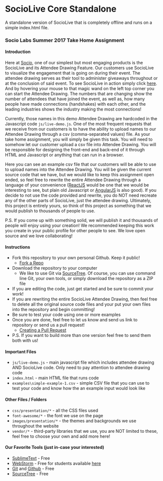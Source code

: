 # SocioLive Core Standalone
A standalone version of SocioLive that is completely offline and runs on a simple index.html file. 


### Socio Labs Summer 2017 Take Home Assignment

#### Introduction

Here at [Socio](https://socio.events), one of our simplest but most engaging products is the SocioLive and its Attendee Drawing Feature. Our customers use SocioLive to visualize the engagement that is going on during their event. The attendee drawing serves as their tool to administer giveaways throughout or at the conclusion of said event. To see SocioLive in action simply click [here](https://socio.live). And by hovering your mouse to that magic wand on the left top corner you can start the Attendee Drawing. The numbers that are changing show the number of attendees that have joined the event, as well as, how many people have made connections (handshakes) with each other, and the leading industries shows the industry making the most connections! 

Currently, those names in this demo Attendee Drawing are hardcoded in the Javascript code `js/live-demo.js`. One of the most frequent requests that we receive from our customers is to have the ability to upload names to our Attendee Drawing through a csv (comma-separated values) file. As your take home assignment, you will simply be given this task. You will need to somehow let our customer upload a csv file into Attendee Drawing. You will be responsible for designing the front-end and back-end of it through HTML and Javascript or anything that can run in a browser.

Here you can see an example csv file that our customers will be able to use to upload names into the Attendee Drawing. You will be given the current source code that we have, but we would like to keep this assignment open ended, so feel free to rewrite the entire Attendee Drawing through a language of your convenience ([ReactJS](https://facebook.github.io/react/) would be one that we would be interesting to see, but plain old Javascript or [AngularJS](https://angularjs.org/) is also good). If you decide to not use the code provided and rewrite, you do NOT need recreate any of the other parts of SocioLive, just the attendee drawing. Ultimately, this project is entirely yours, so think of this project as something that we would publish to thousands of people to use. 

P.S. If you come up with something solid, we will publish it and thousands of people will enjoy using your creation! We recommended keeping this work you create in your public profile for other people to see. We love open source and we love collaborating!

#### Instructions
* Fork this repository to your own personal Github. Keep it public! 
    * [Fork a Repo](https://help.github.com/articles/fork-a-repo)
* Download the repository to your computer
    * We like to use Git via [SourceTree](https://www.sourcetreeapp.com/). Of course, you can use command line Git, your own tools, or simply download the repository as a ZIP file
* If you are editing the code, just get started and be sure to commit your work!
* If you are rewriting the entire SocioLive Attendee Drawing, then feel free to delete all the original source code files and your put your own files into the repository and begin committing!
* Be sure to test your code using one or more examples
* Once you are done, feel free to let us know and send us link to repository or send us a pull request! 
    * [Creating a Pull Request](https://help.github.com/articles/creating-a-pull-request/)
* P.S. If you want to build more than one version feel free to send them both with us!

#### Important Files
* `js/live-demo.js` - main javascript file which includes attendee drawing AND SocioLive code. Only need to pay attention to attendee drawing code
* `index.html` - main HTML file that runs code
* `examples\simple-example-1.csv` - simple CSV file that you can use to test your code and know how the an example input would look like

#### Other Files / Folders
* `css/presentation/*` - all the CSS files used
* `font-awesome/*` - the font we use on the page
* `images/presentation/*` - the themes and backgrounds we use throughout the website
* `vendor/*` - third-party libraries that we use, you are NOT limited to these, feel free to choose your own and add more here!

#### Our Favorite Tools (just in-case your interested)
* [SublimeText](https://www.sublimetext.com/) - Free
* [WebStorm](https://www.jetbrains.com/webstorm/) - Free for students available [here](https://www.jetbrains.com/student/) 
* [Git](https://git-scm.com/) and [Github](https://github.com/) - Free
* [SourceTree](https://www.sourcetreeapp.com/) - Free